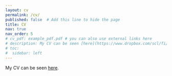 ```yaml
---
layout: cv
permalink: /cv/
published: false  # Add this line to hide the page
title: CV
nav: true
nav_order: 5
# cv_pdf: example_pdf.pdf # you can also use external links here
# description: My CV can be seen [here](https://www.dropbox.com/scl/fi/ldshi3v0paj0mdan7zibd/Lim_2024_no_ref.pdf?rlkey=o67s5llf9hbfw1lwblle9vgc6&st=8ocpssrm&dl=0).
# toc:
#  sidebar: left
---
```

My CV can be seen [here](https://www.dropbox.com/scl/fi/ldshi3v0paj0mdan7zibd/Lim_2024_no_ref.pdf?rlkey=o67s5llf9hbfw1lwblle9vgc6&st=8ocpssrm&dl=0).
